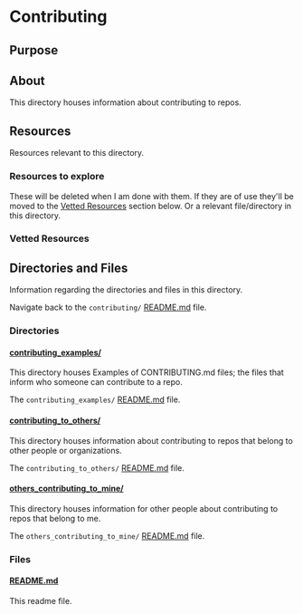 # Contributing

## Purpose

<!-- The purpose of this directory is to [...]. -->

## About

This directory houses information about contributing to repos.

<!-- [Some information about this directory.] -->

## Resources

Resources relevant to this directory.

### Resources to explore

These will be deleted when I am done with them. If they are of use they'll be moved to the [Vetted Resources](#vetted-resources) section below. Or a relevant file/directory in this directory.

<!-- - first resource

- second resource -->

### Vetted Resources

## Directories and Files

Information regarding the directories and files in this directory.

Navigate back to the `contributing/` [README.md](../README.md) file.

### Directories

#### [contributing_examples/](./contributing_examples/)

This directory houses Examples of CONTRIBUTING.md files; the files that inform who someone can contribute to a repo.

The `contributing_examples/` [README.md](./contributing_examples/README.md) file.

#### [contributing_to_others/](./contributing_to_others/)

This directory houses information about contributing to repos that belong to other people or organizations.

The `contributing_to_others/` [README.md](./contributing_to_others/README.md) file.

#### [others_contributing_to_mine/](./others_contributing_to_mine/)

This directory houses information for other people about contributing to repos that belong to me.

The `others_contributing_to_mine/` [README.md](./others_contributing_to_mine/README.md) file.

### Files

<!-- #### [name_of_other_file_in_here.extension]()

[About_this_file.]

[More_info_about_this_file.] -->

#### [README.md](./README.md)

This readme file.
